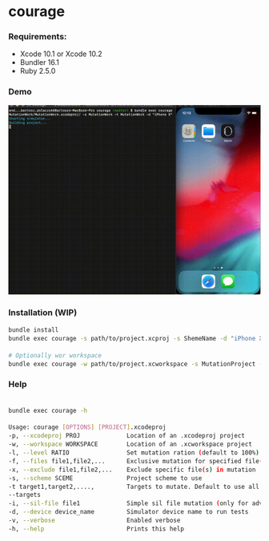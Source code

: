 # courage

### Requirements:

* Xcode 10.1 or Xcode 10.2
* Bundler 16.1
* Ruby 2.5.0

### Demo

![courageDemo](docs/demo.gif)

### Installation (WIP)

```bash
bundle install
bundle exec courage -s path/to/project.xcproj -s ShemeName -d "iPhone X"

# Optionally wor workspace
bundle exec courage -w path/to/project.xcworkspace -s MutationProject -d "iPhone X"
```

### Help

```bash

bundle exec courage -h

Usage: courage [OPTIONS] [PROJECT].xcodeproj
-p, --xcodeproj PROJ             Location of an .xcodeproj project
-w, --workspace WORKSPACE        Location of an .xcworkspace project
-l, --level RATIO                Set mutation ration (default to 100%)
-f, --files file1,file2,...      Exclusive mutation for specified file(s)
-x, --exclude file1,file2,...    Exclude specific file(s) in mutation
-s, --scheme SCEME               Project scheme to use
-t target1,target2,....,         Targets to mutate. Default to use all targets
--targets
-i, --sil-file file1             Simple sil file mutation (only for advanced users)
-d, --device device_name         Simulator device name to run tests
-v, --verbose                    Enabled verbose
-h, --help                       Prints this help
```
